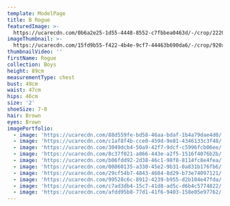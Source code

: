 ```yaml
---
template: ModelPage
title: B Rogue
featuredImage: >-
  https://ucarecdn.com/0b6a2e25-1d55-4448-8552-c7fbbea0463d/-/crop/2220x950/0,0/-/preview/
imageThumbnail: >-
  https://ucarecdn.com/15fd9b55-f422-4b4e-9cf7-44463b690da6/-/crop/920x1041/340,19/-/preview/
thumbnailVideo: ''
firstName: Rogue
collection: Boys
height: 89cm
measurementType: chest
bust: 49cm
waist: 47cm
hips: 46cm
size: '2'
shoeSize: 7-8
hair: Brown
eyes: Brown
imagePortfolio:
  - image: 'https://ucarecdn.com/88d559fe-bd58-46aa-bdaf-1b4a79dae4d0/'
  - image: 'https://ucarecdn.com/c1af8f4b-cce0-459d-9e81-4346133c3f48/'
  - image: 'https://ucarecdn.com/3049dcb4-50a9-42f7-9dcf-c5996fcb06ee/'
  - image: 'https://ucarecdn.com/8c37f021-a866-443e-a2f5-1516f4076b2b/'
  - image: 'https://ucarecdn.com/b06fdd92-2d38-46c1-98f8-8114fc8e4fea/'
  - image: 'https://ucarecdn.com/00860135-a330-45e2-9b31-0a831b176fb6/'
  - image: 'https://ucarecdn.com/29cf54b7-4843-4684-8d29-b73e74097121/'
  - image: 'https://ucarecdn.com/99528c6c-8912-4239-b955-d2b104e47fda/'
  - image: 'https://ucarecdn.com/c7ad3db4-15c7-41d8-ad5c-d6b4c5774822/'
  - image: 'https://ucarecdn.com/afdd95b8-77d1-41f6-9403-158e05e97762/'
---
```


